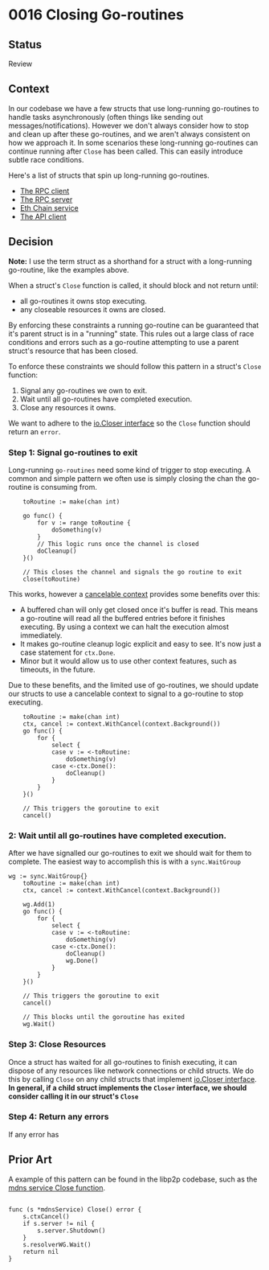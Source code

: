 # 0016 Closing Go-routines

## Status

Review

## Context

In our codebase we have a few structs that use long-running go-routines to handle tasks asynchronously (often things like sending out messages/notifications). However we don't always consider how to stop and clean up after these go-routines, and we aren't always consistent on how we approach it. In some scenarios these long-running go-routines can continue running after `Close` has been called. This can easily introduce subtle race conditions.

Here's a list of structs that spin up long-running go-routines.

- [The RPC client](https://github.com/statechannels/go-nitro/blob/0b5fa37613363720c91c115c3de252a39b1b1f0a/rpc/client.go#L142)
- [The RPC server](https://github.com/statechannels/go-nitro/blob/0b5fa37613363720c91c115c3de252a39b1b1f0a/rpc/server.go#L223)
- [Eth Chain service](https://github.com/statechannels/go-nitro/blob/0b5fa37613363720c91c115c3de252a39b1b1f0a/client/engine/chainservice/eth_chainservice.go#L244)
- [The API client](https://github.com/statechannels/go-nitro/blob/0b5fa37613363720c91c115c3de252a39b1b1f0a/client/client.go#L87)

## Decision

**Note:** I use the term struct as a shorthand for a struct with a long-running go-routine, like the examples above.

When a struct's `Close` function is called, it should block and not return until:

- all go-routines it owns stop executing.
- any closeable resources it owns are closed.

By enforcing these constraints a running go-routine can be guaranteed that it's parent struct is in a "running" state. This rules out a large class of race conditions and errors such as a go-routine attempting to use a parent struct's resource that has been closed.

To enforce these constraints we should follow this pattern in a struct's `Close` function:

1. Signal any go-routines we own to exit.
2. Wait until all go-routines have completed execution.
3. Close any resources it owns.

We want to adhere to the [io.Closer interface](https://pkg.go.dev/io#Closer) so the `Close` function should return an `error`.

### Step 1: Signal go-routines to exit

Long-running `go-routines` need some kind of trigger to stop executing. A common and simple pattern we often use is simply closing the chan the go-routine is consuming from.

```golang
	toRoutine := make(chan int)

	go func() {
		for v := range toRoutine {
			doSomething(v)
		}
		// This logic runs once the channel is closed
		doCleanup()
	}()

	// This closes the channel and signals the go routine to exit
	close(toRoutine)

```

This works, however a [cancelable context](https://cs.opensource.google/go/go/+/go1.20.5:src/context/context.go;l=238) provides some benefits over this:

- A buffered chan will only get closed once it's buffer is read. This means a go-routine will read all the buffered entries before it finishes executing. By using a context we can halt the execution almost immediately.
- It makes go-routine cleanup logic explicit and easy to see. It's now just a case statement for `ctx.Done`.
- Minor but it would allow us to use other context features, such as timeouts, in the future.

Due to these benefits, and the limited use of go-routines, we should update our structs to use a cancelable context to signal to a go-routine to stop executing.

```golang
	toRoutine := make(chan int)
	ctx, cancel := context.WithCancel(context.Background())
	go func() {
		for {
			select {
			case v := <-toRoutine:
				doSomething(v)
			case <-ctx.Done():
				doCleanup()
			}
		}
	}()

	// This triggers the goroutine to exit
	cancel()
```

### 2: Wait until all go-routines have completed execution.

After we have signalled our go-routines to exit we should wait for them to complete. The easiest way to accomplish this is with a `sync.WaitGroup`

```golang
wg := sync.WaitGroup{}
	toRoutine := make(chan int)
	ctx, cancel := context.WithCancel(context.Background())

	wg.Add(1)
	go func() {
		for {
			select {
			case v := <-toRoutine:
				doSomething(v)
			case <-ctx.Done():
				doCleanup()
				wg.Done()
			}
		}
	}()

	// This triggers the goroutine to exit
	cancel()

	// This blocks until the goroutine has exited
	wg.Wait()
```

### Step 3: Close Resources

Once a struct has waited for all go-routines to finish executing, it can dispose of any resources like network connections or child structs. We do this by calling `Close` on any child structs that implement [io.Closer interface](https://pkg.go.dev/io#Closer). **In general, if a child struct implements the `Closer` interface, we should consider calling it in our struct's `Close`**

### Step 4: Return any errors

If any error has

## Prior Art

A example of this pattern can be found in the libp2p codebase, such as the [mdns service Close function](https://github.com/libp2p/go-libp2p/blob/c9de1665054229bdfd40884cd0b893744ec8ef7e/p2p/discovery/mdns/mdns.go#L75).

```golang

func (s *mdnsService) Close() error {
	s.ctxCancel()
	if s.server != nil {
		s.server.Shutdown()
	}
	s.resolverWG.Wait()
	return nil
}
```
